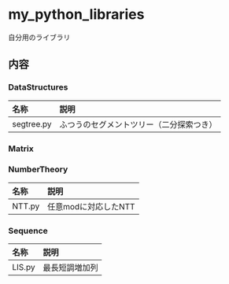 # my_python_libraries
自分用のライブラリ

## 内容
### DataStructures
|名称|説明|
|:--|:--|
|segtree.py|ふつうのセグメントツリー（二分探索つき）|

### Matrix
### NumberTheory
|名称|説明|
|:--|:--|
|NTT.py|任意modに対応したNTT|

### Sequence
|名称|説明|
|:--|:--|
|LIS.py|最長短調増加列|

